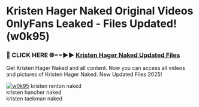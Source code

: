 # Kristen Hager Naked Original Videos 0nlyFans Leaked - Files Updated! (w0k95)

<h3>🔴 CLICK HERE 🌐==►► <a href="https://tinyurl.com/up5wt9bj" rel="nofollow">Kristen Hager Naked Updated Files</a></h3>

Get Kristen Hager Naked and all content. Now you can access all videos and pictures of Kristen Hager Naked. New Updated Files 2025!

[![w0k95](https://i.imgur.com/ABiUzMV.gif)](https://tinyurl.com/up5wt9bj)
kristen renton naked<br>
kristen hancher naked<br>
kristen taekman naked